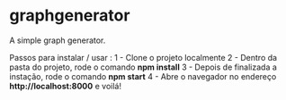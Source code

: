 # graphgenerator
A simple graph generator.

Passos para instalar / usar :
1 - Clone o projeto localmente
2 - Dentro da pasta do projeto, rode o comando **npm install**
3 - Depois de finalizada a instação, rode o comando **npm start**
4 - Abre o navegador no endereço **http://localhost:8000** e voilá!
